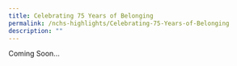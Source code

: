 ```yaml
---
title: Celebrating 75 Years of Belonging
permalink: /nchs-highlights/Celebrating-75-Years-of-Belonging
description: ""
---
```

Coming Soon...